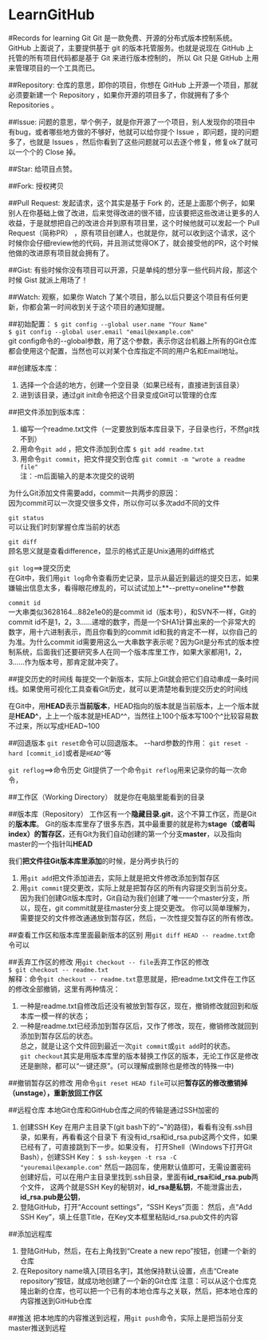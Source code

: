 # LearnGitHub
#Records for learning Git
Git 是一款免费、开源的分布式版本控制系统。     
GitHub 上面说了，主要提供基于 git 的版本托管服务。也就是说现在 GitHub 上托管的所有项目代码都是基于 Git 来进行版本控制的，
所以 Git 只是 GitHub 上用来管理项目的一个工具而已。

##Repository:
仓库的意思，即你的项目，你想在 GitHub 上开源一个项目，那就必须要新建一个 Repository ，如果你开源的项目多了，你就拥有了多个 Repositories 。

##Issue:
问题的意思，举个例子，就是你开源了一个项目，别人发现你的项目中有bug，或者哪些地方做的不够好，他就可以给你提个 Issue ，即问题，提的问题多了，也就是 Issues ，然后你看到了这些问题就可以去逐个修复，修复ok了就可以一个个的 Close 掉。

##Star:
给项目点赞。

##Fork:
授权拷贝

##Pull Request:
发起请求，这个其实是基于 Fork 的，还是上面那个例子，如果别人在你基础上做了改进，后来觉得改进的很不错，应该要把这些改进让更多的人收益，于是就想把自己的改进合并到原有项目里，这个时候他就可以发起一个 Pull Request（简称PR） ，原有项目创建人，也就是你，就可以收到这个请求，这个时候你会仔细review他的代码，并且测试觉得OK了，就会接受他的PR，这个时候他做的改进原有项目就会拥有了。

##Gist:
有些时候你没有项目可以开源，只是单纯的想分享一些代码片段，那这个时候 Gist 就派上用场了！

##Watch:
观察，如果你 Watch 了某个项目，那么以后只要这个项目有任何更新，你都会第一时间收到关于这个项目的通知提醒。    

##初始配置：
`$ git config --global user.name "Your Name"`    
`$ git config --global user.email "email@example.com"`    
git config命令的--global参数，用了这个参数，表示你这台机器上所有的Git仓库都会使用这个配置，当然也可以对某个仓库指定不同的用户名和Email地址。

##创建版本库：
1. 选择一个合适的地方，创建一个空目录（如果已经有，直接进到该目录）
2. 进到该目录，通过git init命令把这个目录变成Git可以管理的仓库

##把文件添加到版本库：
1. 编写一个readme.txt文件（一定要放到版本库目录下，子目录也行，不然git找不到）
2. 用命令`git add` ，把文件添加到仓库
`$ git add readme.txt`
3. 用命令`git commit`，把文件提交到仓库
`git commit -m "wrote a readme file"`     
注：-m后面输入的是本次提交的说明

为什么Git添加文件需要add，commit一共两步的原因：   
因为commit可以一次提交很多文件，所以你可以多次add不同的文件

`git status`   
可以让我们时刻掌握仓库当前的状态

`git diff`    
顾名思义就是查看difference，显示的格式正是Unix通用的diff格式

`git log`==>提交历史   
在Git中，我们用`git log`命令查看历史记录，显示从最近到最远的提交日志，如果嫌输出信息太多，看得眼花缭乱的，可以试试加上**--pretty=oneline**参数

`commit id`   
一大串类似3628164...882e1e0的是commit id（版本号），和SVN不一样，Git的commit id不是1，2，3……递增的数字，而是一个SHA1计算出来的一个非常大的数字，用十六进制表示，而且你看到的commit id和我的肯定不一样，以你自己的为准。为什么commit id需要用这么一大串数字表示呢？因为Git是分布式的版本控制系统，后面我们还要研究多人在同一个版本库里工作，如果大家都用1，2，3……作为版本号，那肯定就冲突了。

##提交历史的时间线
每提交一个新版本，实际上Git就会把它们自动串成一条时间线。如果使用可视化工具查看Git历史，就可以更清楚地看到提交历史的时间线

在Git中，用**HEAD**表示**当前版本**，HEAD指向的版本就是当前版本，上一个版本就是**HEAD^**，上上一个版本就是HEAD^^，当然往上100个版本写100个^比较容易数不过来，所以写成HEAD~100

##回退版本
`git reset`命令可以回退版本。 --hard参数的作用：
`git reset -hard [commit_id]`或者是`HEAD^`等

`git reflog`==>命令历史
Git提供了一个命令`git reflog`用来记录你的每一次命令，

##工作区（Working Directory）
就是你在电脑里能看到的目录


##版本库（Repository）
工作区有一个**隐藏目录.git**，这个不算工作区，而是Git的**版本库**。
Git的版本库里存了很多东西，其中最重要的就是称为**stage（或者叫index）的暂存区**，还有Git为我们自动创建的第一个分支**master**，以及指向master的一个指针叫**HEAD**

我们**把文件往Git版本库里添加**的时候，是分两步执行的    
1. 用`git add`把文件添加进去，实际上就是把文件修改添加到暂存区    
2. 用`git commit`提交更改，实际上就是把暂存区的所有内容提交到当前分支。
因为我们创建Git版本库时，Git自动为我们创建了唯一一个master分支，所以，现在，git commit就是往master分支上提交更改。
你可以简单理解为，需要提交的文件修改通通放到暂存区，然后，一次性提交暂存区的所有修改。

##查看工作区和版本库里面最新版本的区别
用`git diff HEAD -- readme.txt`命令可以

##丢弃工作区的修改
用`git checkout -- file`丢弃工作区的修改  
`$ git checkout -- readme.txt`   
解释：命令`git checkout -- readme.txt`意思就是，把readme.txt文件在工作区的修改全部撤销，这里有两种情况：  
1. 一种是readme.txt自修改后还没有被放到暂存区，现在，撤销修改就回到和版本库一模一样的状态；   
2. 一种是readme.txt已经添加到暂存区后，又作了修改，现在，撤销修改就回到添加到暂存区后的状态。   
总之，就是让这个文件回到最近一次`git commit`或`git add`时的状态。  
`git checkout`其实是用版本库里的版本替换工作区的版本，无论工作区是修改还是删除，都可以“一键还原”。(可以理解成删除也是修改的特殊一中)

##撤销暂存区的修改
用命令`git reset HEAD file`可以把**暂存区的修改撤销掉（unstage），重新放回工作区**

##远程仓库
本地Git仓库和GitHub仓库之间的传输是通过SSH加密的    
1. 创建SSH Key 在用户主目录下(git bash下的“~”的路径)，看看有没有.ssh目录，如果有，再看看这个目录下
有没有id_rsa和id_rsa.pub这两个文件，如果已经有了，可直接跳到下一步。如果没有，
打开Shell（Windows下打开Git Bash），创建SSH Key：
`$ ssh-keygen -t rsa -C "youremail@example.com"`
然后一路回车，使用默认值即可，无需设置密码
创建好后，可以在用户主目录里找到.ssh目录，里面有**id_rsa**和**id_rsa.pub**两个文件，
这两个就是SSH Key的秘钥对，**id_rsa是私钥**，不能泄露出去，**id_rsa.pub是公钥**，   
2. 登陆GitHub，打开“Account settings”，“SSH Keys”页面：
然后，点“Add SSH Key”，填上任意Title，在Key文本框里粘贴id_rsa.pub文件的内容

##添加远程库   
1. 登陆GitHub，然后，在右上角找到“Create a new repo”按钮，创建一个新的仓库   
2. 在Repository name填入[项目名字]，其他保持默认设置，点击“Create repository”按钮，就成功地创建了一个新的Git仓库
注意：可以从这个仓库克隆出新的仓库，也可以把一个已有的本地仓库与之关联，然后，把本地仓库的内容推送到GitHub仓库

##推送
把本地库的内容推送到远程，用`git push`命令，实际上是把当前分支master推送到远程
